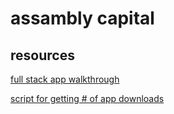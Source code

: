 # assambly capital
## resources

[full stack app walkthrough](https://gist.github.com/bacwyls/13661b50410e3ed5b3da0c19dd6ab16e)

[script for getting # of app downloads](https://gist.github.com/bacwyls/6a0867f7b1d78b5777d4c2cd127bda01)


